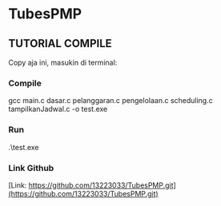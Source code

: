 # TubesPMP
## TUTORIAL COMPILE
Copy aja ini, masukin di terminal:
### Compile
gcc main.c dasar.c pelanggaran.c pengelolaan.c scheduling.c tampilkanJadwal.c -o test.exe
### Run
.\test.exe
### Link Github
[Link: https://github.com/13223033/TubesPMP.git](https://github.com/13223033/TubesPMP.git)